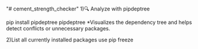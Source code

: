 
"# cement_strength_checker" 
1)🔍 Analyze with pipdeptree

pip install pipdeptree
pipdeptree
*Visualizes the dependency tree and helps detect conflicts or unnecessary packages.

2)List all currently installed packages use pip freeze 
